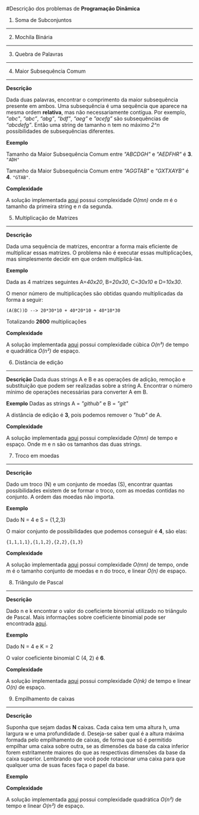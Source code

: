 #Descrição dos problemas de **Programação Dinâmica**

1) Soma de Subconjuntos
------

2) Mochila Binária
------

3) Quebra de Palavras
------

4) Maior Subsequência Comum
------
  
  **Descrição**
  
  Dada duas palavras, encontrar o comprimento da maior subsequência presente em ambos. Uma subsequência é uma sequência que aparece na mesma ordem **relativa**, mas não necessariamente contígua. Por exemplo, *"abc"*, *“abc”*, *“abg”*, *“bdf”*, *“aeg”* e *”acefg”* são subsequências de *“abcdefg”*. Então uma string de tamanho n tem no máximo *2^n* possibilidades de subsequências diferentes.
  
  **Exemplo**

Tamanho da Maior Subsequência Comum entre  *"ABCDGH"* e *"AEDFHR"* é **3**. `"ADH"`

Tamanho da Maior Subsequência Comum entre  *"AGGTAB"* e *"GXTXAYB"* é **4**. `"GTAB"`.

  **Complexidade**

A solução implementada [aqui](https://github.com/anjoshigor/lib-otimizacao/blob/master/src/lcs.cpp) possui complexidade *O(mn)* onde *m* é o tamanho da primeira string e *n* da segunda.


5) Multiplicação de Matrizes
------
  
  **Descrição**
  
  Dada uma sequência de matrizes, encontrar a forma mais eficiente de multiplicar essas matrizes. O problema não é executar essas multiplicações, mas simplesmente decidir em que ordem multiplicá-las.
  
  **Exemplo**
  
  Dada as 4 matrizes seguintes A=*40x20*, B=*20x30*, C=*30x10* e D=*10x30*.
  
  O menor número de multiplicações são obtidas quando multiplicadas da forma a seguir:
  
  `(A(BC))D --> 20*30*10 + 40*20*10 + 40*10*30`
  
  Totalizando **2600** multiplicações
  
  **Complexidade**
  
A solução implementada [aqui](https://github.com/anjoshigor/lib-otimizacao/blob/master/src/matrix_chain_mult.cpp) possui complexidade cúbica *O(n³)* de tempo e quadrática *O(n²)* de espaço.
  
  
6) Distância de edição
------

  **Descrição**
  Dada duas strings A e B e as operações de adição, remoção e substituição que podem ser realizadas sobre a string A. Encontrar o número mínimo de operações necessárias para converter A em B.
  
  **Exemplo**
  Dadas as strings A = *"github"* e B = *"git"*

  A distância de edição é **3**, pois podemos remover o *"hub"* de A.
  
  **Complexidade**
  
  A solução implementada [aqui](https://github.com/anjoshigor/lib-otimizacao/blob/master/src/edit_distance.cpp) possui complexidade *O(mn)* de tempo e espaço. Onde m e n são os tamanhos das duas strings.

7) Troco em moedas
------

  **Descrição**
  
  Dado um troco (N) e um conjunto de moedas (S), encontrar quantas possibilidades existem de se formar o troco, com as moedas contidas no conjunto. A ordem das moedas não importa.

  
  **Exemplo**
  
  Dado N = 4 e S = {1,2,3}
  
  O maior conjunto de possibilidades que podemos conseguir é **4**, são elas:  

  `{1,1,1,1},{1,1,2},{2,2},{1,3}`
    
  **Complexidade**
  
A solução implementada [aqui](https://github.com/anjoshigor/lib-otimizacao/blob/master/src/coin_change.cpp) possui complexidade *O(mn)* de tempo, onde m é o tamanho conjunto de moedas e n do troco, e linear *O(n)* de espaço.

8) Triângulo de Pascal
------

  **Descrição**
  
  Dado n e k encontrar o valor do coeficiente binomial utilizado no triângulo de Pascal. Mais informações sobre coeficiente binomial pode ser encontrada [aqui](https://pt.wikipedia.org/wiki/Coeficiente_binomial).
  
  **Exemplo**
  
  Dado N = 4 e K = 2
  
  O valor coeficiente binomial  C (4, 2) é **6**.
    
  **Complexidade**
  
A solução implementada [aqui](https://github.com/anjoshigor/lib-otimizacao/blob/master/src/binomial_coefficient.cpp) possui complexidade *O(nk)* de tempo e linear *O(n)* de espaço.  

9) Empilhamento de caixas
------
 **Descrição**
 
 Suponha que sejam dadas **N** caixas. Cada caixa tem uma altura h, uma largura w e uma profundidade d. Deseja-se saber qual é a altura máxima formada pelo empilhamento de caixas, de forma que só é permitido empilhar uma caixa sobre outra, se as dimensões da base da caixa inferior forem estritamente maiores do que as respectivas dimensões da base da caixa superior.  Lembrando que você pode rotacionar uma caixa para que qualquer uma de suas faces faça o papel da base.
  
  **Exemplo**
  
    
  **Complexidade**
  
A solução implementada [aqui](https://github.com/anjoshigor/lib-otimizacao/blob/master/src/box_staking.cpp) possui complexidade quadrática *O(n²)* de tempo e linear *O(n²)* de espaço.
